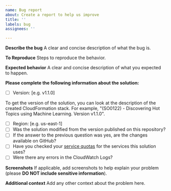 ```yaml
---
name: Bug report
about: Create a report to help us improve
title: ''
labels: bug
assignees: ''

---
```


**Describe the bug**
A clear and concise description of what the bug is.

**To Reproduce**
Steps to reproduce the behavior.

**Expected behavior**
A clear and concise description of what you expected to happen.

**Please complete the following information about the solution:**
- [ ] Version: [e.g. v1.1.0]

To get the version of the solution, you can look at the description of the created CloudFormation stack. For example, "(SO0122) - Discovering Hot Topics using Machine Learning. Version v1.1.0".

- [ ] Region: [e.g. us-east-1]
- [ ] Was the solution modified from the version published on this repository?
- [ ] If the answer to the previous question was yes, are the changes available on GitHub?
- [ ] Have you checked your [service quotas](https://docs.aws.amazon.com/general/latest/gr/aws_service_limits.html) for the services this solution uses?
- [ ] Were there any errors in the CloudWatch Logs?

**Screenshots**
If applicable, add screenshots to help explain your problem (please **DO NOT include sensitive information**).

**Additional context**
Add any other context about the problem here.